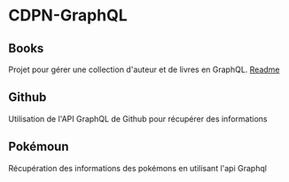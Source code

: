 # CDPN-GraphQL
## Books
Projet pour gérer une collection d'auteur et de livres en GraphQL.
[Readme](books/bookapi/readme.md)
## Github
Utilisation de l'API GraphQL de Github pour récupérer des informations
## Pokémoun
Récupération des informations des pokémons en utilisant l'api Graphql